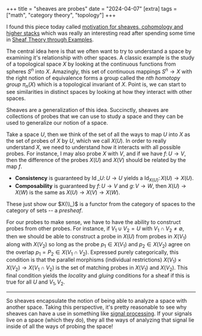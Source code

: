 +++
title = "sheaves are probes"
date = "2024-04-07"
[extra]
tags = ["math", "category theory", "topology"]
+++

I found this piece today called [motivation for sheaves, cohomology and higher stacks](https://ncatlab.org/nlab/show/motivation+for+sheaves%2C+cohomology+and+higher+stacks) which was really an interesting read after spending some time in [Sheaf Theory through Examples](https://arxiv.org/abs/2012.08669).

The central idea here is that we often want to try to understand a space by examining it's relationship with other spaces.
A classic example is the study of a topological space $X$ by looking at the continuous functions from spheres $S^n$ into $X$.
Amazingly, this set of continuous mappings $S^n \to X$ with the right notion of equivalence forms a group called the *$n$th homotopy group* $\pi_n(X)$ which is a topological invariant of $X$.
Point is, we can start to see similarities in distinct spaces by looking at how they interact with other spaces.

Sheaves are a generalization of this idea.
Succinctly, sheaves are collections of probes that we can use to study a space and they can be used to generalize our notion of a space.

Take a space $U$, then we think of the set of all the ways to map $U$ into $X$ as the set of probes of $X$ by $U$, which we call $X(U)$.
In order to really understand $X$, we need to understand how it interacts with all possible probes.
For instance, I may also probe $X$ with $V$, and if we have $f \colon U \to V$, then the difference of the probes $X(U)$ and $X(V)$ should be related by the map $f$.
- **Consistency** is guaranteed by $\operatorname{Id}\_U \colon U \to U$ yields a $\operatorname{Id}_{X(U)} \colon X(U) \to X(U)$.
- **Composability** is guaranteed by $f \colon U \to V$ and $g \colon V \to W$, then $X(U) \to X(W)$ is the same as $X(U) \to X(V) \to X(W)$.

These just show our $X(\\_)$ is a functor from the category of spaces to the category of sets -- a *presheaf*.

For our probes to make sense, we have to have the ability to construct probes from other probes.
For instance, if $V_1 \cup V_2 = U$ with $V_1 \cap V_2 \neq \emptyset$, then we should be able to construct a probe in $X(U)$ from probes in $X(V_1)$ along with $X(V_2)$ so long as the probe $p_1 \in X(V_1)$ and $p_2 \in X(V_2)$ agree on the overlap $p_1 = P_2 \in X(V_1 \cap V_2)$.
Expressed purely categorically, this condition is that the parallel morphisms (individual restrictions) $X(V_1) \times X(V_2) \to X(V_1 \cap V_2)$ is the set of matching probes in $X(V_1)$ and $X(V_2)$.
This final condition yields the *locality* and *gluing* conditions for a sheaf if this is true for all $U$ and $V_1, V_2$.

---

So sheaves encapsulate the notion of being able to analyze a space with another space.
Taking this perspective, it's pretty reasonable to see why sheaves can have a use in something like [signal processing](https://link.springer.com/book/10.1007/978-3-642-36104-3).
If your signals live on a space (which they do), they all the ways of analyzing that signal lie inside of all the ways of probing the space!